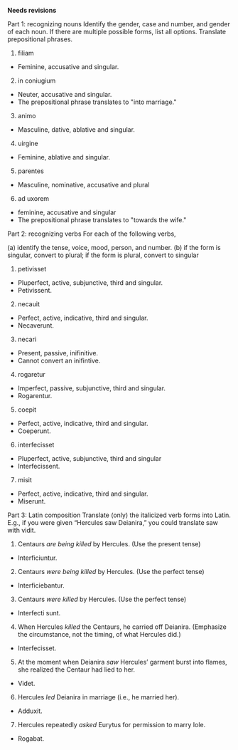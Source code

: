 **Needs revisions**

Part 1: recognizing nouns
Identify the gender, case and number, and gender of each noun. If there are multiple possible forms, list all options. Translate prepositional phrases.

1. filiam
  - Feminine, accusative and singular.
2. in coniugium
  - Neuter, accusative and singular.
  - The prepositional phrase translates to "into marriage."
3. animo
  - Masculine, dative, ablative and singular.
4. uirgine
  - Feminine, ablative and singular.
5. parentes
  - Masculine, nominative, accusative and plural
6. ad uxorem
  - feminine, accusative and singular
  - The prepositional phrase translates to "towards the wife."

Part 2: recognizing verbs
For each of the following verbs,

(a) identify the tense, voice, mood, person, and number. (b) if the form is singular, convert to plural; if the form is plural, convert to singular 

1. petivisset
  - Pluperfect, active, subjunctive, third and singular.
  - Petivissent.
2. necauit
  - Perfect, active, indicative, third and singular.
  - Necaverunt.
3. necari
  - Present, passive, inifinitive.
  - Cannot convert an inifintive.
4. rogaretur
  - Imperfect, passive, subjunctive, third and singular.
  - Rogarentur.
5. coepit
  - Perfect, active, indicative, third and singular.
  - Coeperunt.
6. interfecisset
  - Pluperfect, active, subjunctive, third and singular
  - Interfecissent.
7. misit
  - Perfect, active, indicative, third and singular.
  - Miserunt.

Part 3: Latin composition
Translate (only) the italicized verb forms into Latin. E.g., if you were given “Hercules saw Deianira,” you could translate saw with vidit.

1. Centaurs *are being killed* by Hercules. (Use the present tense)
  - Interficiuntur.
2. Centaurs *were being killed* by Hercules. (Use the perfect tense)
  - Interficiebantur.
3. Centaurs *were killed* by Hercules. (Use the perfect tense)
  - Interfecti sunt.
4. When Hercules *killed* the Centaurs, he carried off Deianira. (Emphasize the circumstance, not the timing, of what Hercules did.)
  - Interfecisset.
5. At the moment when Deianira *saw* Hercules’ garment burst into flames, she realized the Centaur had lied to her.
  - Videt.
6. Hercules *led* Deianira in marriage (i.e., he married her).
  - Adduxit.
7. Hercules repeatedly *asked* Eurytus for permission to marry Iole.
  - Rogabat.
